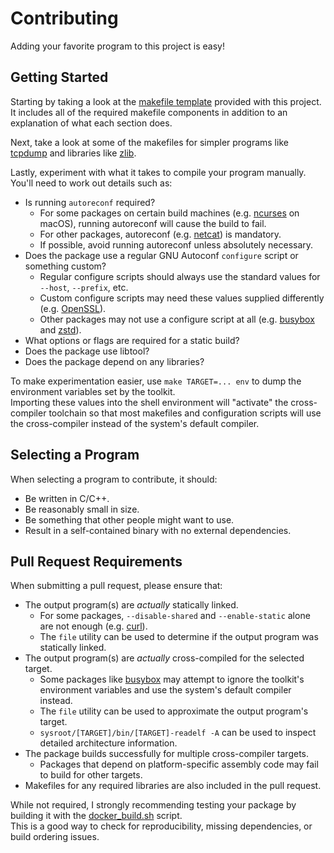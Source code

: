 # Contributing

Adding your favorite program to this project is easy!


## Getting Started

Starting by taking a look at the [makefile template](include/_template.mak) provided with this project.
It includes all of the required makefile components in addition to an explanation of what each section does.

Next, take a look at some of the makefiles for simpler programs like [tcpdump](include/tcpdump.mak) and libraries like [zlib](include/zlib.mak).

Lastly, experiment with what it takes to compile your program manually.  
You'll need to work out details such as:

- Is running `autoreconf` required?
  - For some packages on certain build machines (e.g. [ncurses](include/ncurses.mak) on macOS), running autoreconf will cause the build to fail.
  - For other packages, autoreconf (e.g. [netcat](include/netcat.mak)) is mandatory.
  - If possible, avoid running autoreconf unless absolutely necessary.
- Does the package use a regular GNU Autoconf `configure` script or something custom?
  - Regular configure scripts should always use the standard values for `--host`, `--prefix`, etc.
  - Custom configure scripts may need these values supplied differently (e.g. [OpenSSL](include/openssl.mak)).
  - Other packages may not use a configure script at all (e.g. [busybox](include/busybox.mak) and [zstd](include/zstd.mak)).
- What options or flags are required for a static build?
- Does the package use libtool?
- Does the package depend on any libraries?

To make experimentation easier, use `make TARGET=... env` to dump the environment variables set by the toolkit.  
Importing these values into the shell environment will "activate" the cross-compiler toolchain so that most
makefiles and configuration scripts will use the cross-compiler instead of the system's default compiler.


## Selecting a Program

When selecting a program to contribute, it should:
- Be written in C/C++.
- Be reasonably small in size.
- Be something that other people might want to use.
- Result in a self-contained binary with no external dependencies.


## Pull Request Requirements

When submitting a pull request, please ensure that:

- The output program(s) are *actually* statically linked.
  - For some packages, `--disable-shared` and `--enable-static` alone are not enough (e.g. [curl](include/curl.mak)).
  - The `file` utility can be used to determine if the output program was statically linked.
- The output program(s) are *actually* cross-compiled for the selected target.
  - Some packages like [busybox](include/busybox.mak) may attempt to ignore the toolkit's
    environment variables and use the system's default compiler instead.
  - The `file` utility can be used to approximate the output program's target.
  - `sysroot/[TARGET]/bin/[TARGET]-readelf -A` can be used to inspect detailed architecture information.
- The package builds successfully for multiple cross-compiler targets.
  - Packages that depend on platform-specific assembly code may fail to build for other targets.
- Makefiles for any required libraries are also included in the pull request.

While not required, I strongly recommending testing your package by building it with the [docker_build.sh](docker_build.sh) script.  
This is a good way to check for reproducibility, missing dependencies, or build ordering issues.